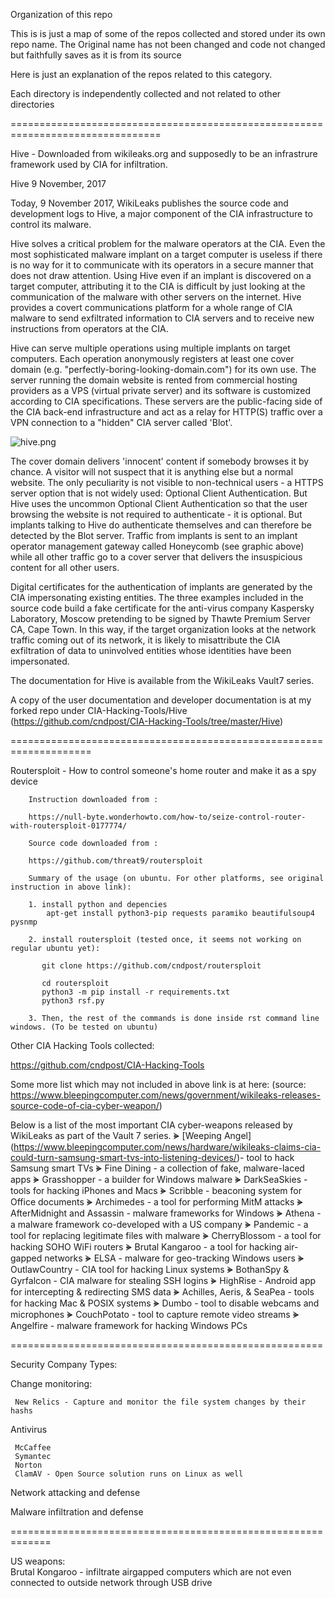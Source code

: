 Organization of this repo

   This is is just a map of some of the repos collected and stored under its own repo name. The
     Original name has not been changed and code not changed but faithfully saves as it is from its source

   Here is just an explanation of the repos related to this category. 

   Each directory is independently collected and not related to other directories

================================================================================


Hive  - Downloaded from wikileaks.org and supposedly to be an infrastrure framework used by CIA for infiltration.


Hive
9 November, 2017

Today, 9 November 2017, WikiLeaks publishes the source code and development logs to Hive, a major component of the CIA infrastructure to control its malware.

Hive solves a critical problem for the malware operators at the CIA. Even the most sophisticated malware implant on a target computer is useless if there is no way for it to communicate with its operators in a secure manner that does not draw attention. Using Hive even if an implant is discovered on a target computer, attributing it to the CIA is difficult by just looking at the communication of the malware with other servers on the internet. Hive provides a covert communications platform for a whole range of CIA malware to send exfiltrated information to CIA servers and to receive new instructions from operators at the CIA.

Hive can serve multiple operations using multiple implants on target computers. Each operation anonymously registers at least one cover domain (e.g. "perfectly-boring-looking-domain.com") for its own use. The server running the domain website is rented from commercial hosting providers as a VPS (virtual private server) and its software is customized according to CIA specifications. These servers are the public-facing side of the CIA back-end infrastructure and act as a relay for HTTP(S) traffic over a VPN connection to a "hidden" CIA server called 'Blot'.

![hive.png](https://github.com/cndpost/cyberweapons/blob/master/hive.png)

The cover domain delivers 'innocent' content if somebody browses it by chance. A visitor will not suspect that it is anything else but a normal website. The only peculiarity is not visible to non-technical users - a HTTPS server option that is not widely used: Optional Client Authentication. But Hive uses the uncommon Optional Client Authentication so that the user browsing the website is not required to authenticate - it is optional. But implants talking to Hive do authenticate themselves and can therefore be detected by the Blot server. Traffic from implants is sent to an implant operator management gateway called Honeycomb (see graphic above) while all other traffic go to a cover server that delivers the insuspicious content for all other users.

Digital certificates for the authentication of implants are generated by the CIA impersonating existing entities. The three examples included in the source code build a fake certificate for the anti-virus company Kaspersky Laboratory, Moscow pretending to be signed by Thawte Premium Server CA, Cape Town. In this way, if the target organization looks at the network traffic coming out of its network, it is likely to misattribute the CIA exfiltration of data to uninvolved entities whose identities have been impersonated.

The documentation for Hive is available from the WikiLeaks Vault7 series.


A copy of the user documentation and developer documentation is at my forked repo under
CIA-Hacking-Tools/Hive  (https://github.com/cndpost/CIA-Hacking-Tools/tree/master/Hive)


====================================================================


Routersploit - How to control someone's home router and make it as a spy device

        Instruction downloaded from :
        
        https://null-byte.wonderhowto.com/how-to/seize-control-router-with-routersploit-0177774/
        
        Source code downloaded from :
        
        https://github.com/threat9/routersploit

        Summary of the usage (on ubuntu. For other platforms, see original instruction in above link):
        
        1. install python and depencies
            apt-get install python3-pip requests paramiko beautifulsoup4 pysnmp
        
        2. install routersploit (tested once, it seems not working on regular ubuntu yet):

           git clone https://github.com/cndpost/routersploit
           
           cd routersploit
           python3 -m pip install -r requirements.txt
           python3 rsf.py
          
        3. Then, the rest of the commands is done inside rst command line windows. (To be tested on ubuntu)


Other CIA Hacking Tools collected:

   https://github.com/cndpost/CIA-Hacking-Tools


Some more list which may not included in above link is at here:
(source:  https://www.bleepingcomputer.com/news/government/wikileaks-releases-source-code-of-cia-cyber-weapon/)



Below is a list of the most important CIA cyber-weapons released by WikiLeaks as part of the Vault 7 series.
ᗙ [Weeping Angel] (https://www.bleepingcomputer.com/news/hardware/wikileaks-claims-cia-could-turn-samsung-smart-tvs-into-listening-devices/)- tool to hack Samsung smart TVs
ᗙ Fine Dining - a collection of fake, malware-laced apps
ᗙ Grasshopper - a builder for Windows malware
ᗙ DarkSeaSkies - tools for hacking iPhones and Macs
ᗙ Scribble - beaconing system for Office documents
ᗙ Archimedes - a tool for performing MitM attacks
ᗙ AfterMidnight and Assassin - malware frameworks for Windows
ᗙ Athena - a malware framework co-developed with a US company
ᗙ Pandemic - a tool for replacing legitimate files with malware
ᗙ CherryBlossom - a tool for hacking SOHO WiFi routers
ᗙ Brutal Kangaroo - a tool for hacking air-gapped networks
ᗙ ELSA - malware for geo-tracking Windows users
ᗙ OutlawCountry - CIA tool for hacking Linux systems
ᗙ BothanSpy & Gyrfalcon - CIA malware for stealing SSH logins
ᗙ HighRise - Android app for intercepting & redirecting SMS data
ᗙ Achilles, Aeris, & SeaPea - tools for hacking Mac & POSIX systems
ᗙ Dumbo - tool to disable webcams and microphones
ᗙ CouchPotato - tool to capture remote video streams
ᗙ Angelfire - malware framework for hacking Windows PCs


======================================================

  Security Company Types:

   Change monitoring:

     New Relics - Capture and monitor the file system changes by their hashs 

   Antivirus

     McCaffee
     Symantec
     Norton
     ClamAV - Open Source solution runs on Linux as well

   Network attacking and defense

   Malware infiltration and defense

 =============================================================

   US weapons:    
        Brutal Kongaroo  - infiltrate airgapped computers which are not even connected to outside network 
                           through USB drive




